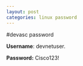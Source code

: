 ```yaml
---
layout: post
categories: linux password
---
```


#devasc password

**Username**: devnetuser. 

**Password:** Cisco123!
